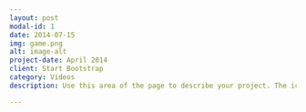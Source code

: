 ```yaml
---
layout: post
modal-id: 1
date: 2014-07-15
img: game.png
alt: image-alt
project-date: April 2014
client: Start Bootstrap
category: Videos
description: Use this area of the page to describe your project. The icon above is part of a free icon set by <a href="https://sellfy.com/p/8Q9P/jV3VZ/">Flat Icons</a>. On their website, you can download their free set with 16 icons, or you can purchase the entire set with 146 icons for only $12!

---
```

